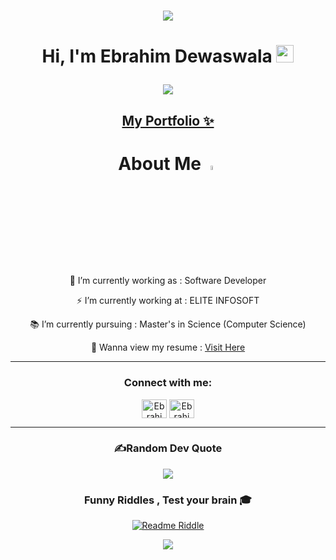 <!--
**EbrahimDewaswala/EbrahimDewaswala** is a ✨ _special_ ✨ repository because its `README.md` (this file) appears on your GitHub profile.
-->
<div align="center">
<h3 align="center">

![](https://capsule-render.vercel.app/api?type=waving&color=gradient&height=100&section=header)

</h3>
  <h1 align="center">Hi, I'm Ebrahim Dewaswala
  <img src="https://media.giphy.com/media/hvRJCLFzcasrR4ia7z/giphy.gif" width="28">

<p align="center">
  <a href="https://github.com/EbrahimDewaswala/"><img src="https://readme-typing-svg.herokuapp.com?color=%2336BCF7&center=true&vCenter=true&lines=Hi+%2C+welcome+to+my+Github+page;I+am+Ebrahim;I+am+a+Software+Developer;Web+Dev;Student+pursuing+MSc(CS)"></a>
</p>
</h1>
  
<h2 align="center"><a href="https://ebrahimdewaswala.github.io/Resume/">My Portfolio ✨</a></h2>


# About Me <img src = "https://media2.giphy.com/media/QssGEmpkyEOhBCb7e1/giphy.gif?cid=ecf05e47a0n3gi1bfqntqmob8g9aid1oyj2wr3ds3mg700bl&rid=giphy.gif" width = 4%> 

🌱 I’m currently working as : Software Developer
  
⚡ I’m currently working at : ELITE INFOSOFT

📚 I’m currently pursuing : Master's in Science (Computer Science)

📄 Wanna view my resume : <a href="https://ebrahimdewaswala.github.io/Resume/">Visit Here</a>

---

<h3>Connect with me:</h3>
<p>
            <a href="https://www.instagram.com/_ebrahim_dewaswala_/" target="_blank" title="Instagram"><img align="center" src="https://githubraw.com/rahuldkjain/github-profile-readme-generator/master/src/images/icons/Social/instagram.svg" alt="Ebrahim-Dewaswala" height="30" width="40" /></a>
            <a href="https://www.linkedin.com/in/ebrahimd/" target="_blank" title="LinkedIn"><img align="center" src="https://raw.githubusercontent.com/rahuldkjain/github-profile-readme-generator/master/src/images/icons/Social/linked-in-alt.svg" alt="Ebrahim-Dewaswala" height="30" width="40" /></a>

</a>

</p>

---
### ✍️Random Dev Quote
![](https://quotes-github-readme.vercel.app/api?type=horizontal&theme=dracula)


### Funny Riddles , Test your brain 🎓

[![Readme Riddle](https://github-readme-riddle.vercel.app/api?type=horizontal&theme=dracula)](https://github.com/CodeWhiteWeb/github-readme-riddle)


![](https://capsule-render.vercel.app/api?type=waving&color=gradient&height=100&section=footer)

</div>
